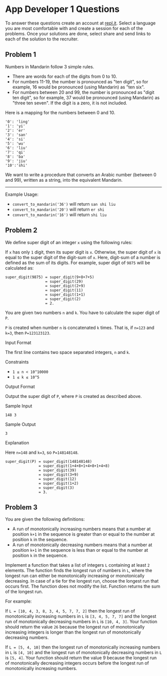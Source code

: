 # App Developer 1 Questions

To answer these questions create an account at [repl.it](https://repl.it/). Select a language you are most comfortable with and create a session for each of the problems. Once your solutions are done, select share and send links to each of the solution to the recruiter.

## Problem 1

Numbers in Mandarin follow 3 simple rules.
- There are words for each of the digits from 0 to 10.
- For numbers 11-19, the number is pronounced as "ten digit", so for example, 16 would be pronounced (using Mandarin) as "ten six".
- For numbers between 20 and 99, the number is pronounced as "digit ten digit", so for example, 37 would be pronounced (using Mandarin) as "three ten seven". If the digit is a zero, it is not included.

Here is a mapping for the numbers between 0 and 10.
```
'0': 'ling'
'1': 'yi'
'2': 'er'
'3': 'san'
'4': 'si'
'5': 'wu'
'6': 'liu'
'7': 'qi'
'8': 'ba'
'9': 'jiu'
'10':'shi'
```

We want to write a procedure that converts an Arabic number (between 0 and 99), written as a string, into the equivalent Mandarin.
________________________________________
Example Usage:
- `convert_to_mandarin('36')` will return `san shi liu`
- `convert_to_mandarin('20')` will return `er shi`
- `convert_to_mandarin('16')` will return `shi liu`

## Problem 2

We define super digit of an integer `x` using the following rules:

If `x` has only `1` digit, then its super digit is `x`.
Otherwise, the super digit of `x` is equal to the super digit of the digit-sum of `x`. Here, digit-sum of a number is defined as the sum of its digits.
For example, super digit of `9875` will be calculated as:

```
super_digit(9875) = super_digit(9+8+7+5) 
                  = super_digit(29) 
                  = super_digit(2+9)
                  = super_digit(11)
                  = super_digit(1+1)
                  = super_digit(2)
                  = 2.
```
You are given two numbers `n` and `k`. You have to calculate the super digit of `P`.

`P` is created when number `n` is concatenated `k` times. That is, if `n=123` and `k=3`, then `P=123123123`.

Input Format

The first line contains two space separated integers, `n` and `k`.

Constraints

- `1 ≤ n < 10^10000`
- `1 ≤ k ≤ 10^5`

Output Format

Output the super digit of `P`, where `P` is created as described above.

Sample Input

`148 3`

Sample Output

`3`

Explanation

Here `n=148` and `k=3`, so `P=148148148`.

```
super_digit(P) = super_digit(148148148) 
               = super_digit(1+4+8+1+4+8+1+4+8)
               = super_digit(39)
               = super_digit(3+9)
               = super_digit(12)
               = super_digit(1+2)
               = super_digit(3)
               = 3.
```

## Problem 3

You are given the following definitions:

- A run of monotonically increasing numbers means that a number at position `k+1` in the sequence is greater than or equal to the number at position `k` in the sequence.
- A run of monotonically decreasing numbers means that a number at position `k+1` in the sequence is less than or equal to the number at position `k` in the sequence.

Implement a function that takes a list of integers `L` containing at least `2` elements. The function finds the longest run of numbers in `L`, where the longest run can either be monotonically increasing or monotonically decreasing. In case of a tie for the longest run, choose the longest run that occurs first. The function does not modify the list. Function returns the sum of the longest run.

For example:

If `L = [10, 4, 3, 8, 3, 4, 5, 7, 7, 2]` then the longest run of monotonically increasing numbers in `L` is `[3, 4, 5, 7, 7]` and the longest run of monotonically decreasing numbers in `L` is `[10, 4, 3]`. Your function should return the value `26` because the longest run of monotonically increasing integers is longer than the longest run of monotonically decreasing numbers.

If `L = [5, 4, 10]` then the longest run of monotonically increasing numbers in `L` is `[4, 10]` and the longest run of monotonically decreasing numbers in `L` is `[5, 4]`. Your function should return the value 9 because the longest run of monotonically decreasing integers occurs before the longest run of monotonically increasing numbers.
